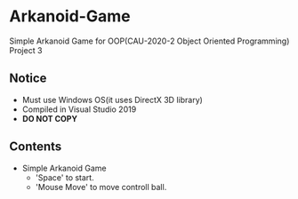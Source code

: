 # Arkanoid-Game
Simple Arkanoid Game for OOP(CAU-2020-2 Object Oriented Programming) Project 3

## Notice
- Must use Windows OS(it uses DirectX 3D library)
- Compiled in Visual Studio 2019
- **DO NOT COPY**
## Contents
- Simple Arkanoid Game
  - 'Space' to start.
  - 'Mouse Move' to move controll ball.
